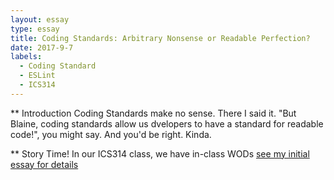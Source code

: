 ```yaml
---
layout: essay
type: essay
title: Coding Standards: Arbitrary Nonsense or Readable Perfection?
date: 2017-9-7
labels:
  - Coding Standard
  - ESLint
  - ICS314
---
```


** Introduction
Coding Standards make no sense. There I said it. "But Blaine, coding standards allow us dvelopers to have a standard for readable code!", you might say. And you'd be right. Kinda.

** Story Time!
In our ICS314 class, we have in-class WODs [see my initial essay for details](https://github.com/blaine-wataru/blaine-wataru.github.io/blob/master/essays/JavaScript_Thoughts.md)
